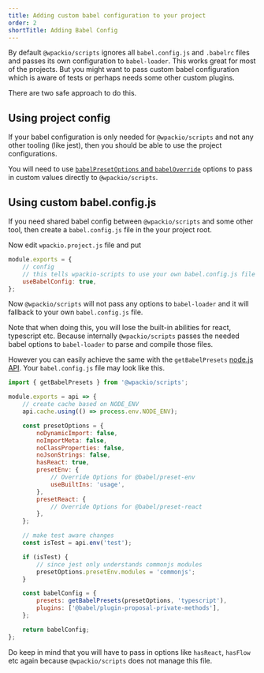 ```yaml
---
title: Adding custom babel configuration to your project
order: 2
shortTitle: Adding Babel Config
---
```


By default `@wpackio/scripts` ignores all `babel.config.js` and `.babelrc` files
and passes its own configuration to `babel-loader`. This works great for most
of the projects. But you might want to pass custom babel configuration which is
aware of tests or perhaps needs some other custom plugins.

There are two safe approach to do this.

## Using project config

If your babel configuration is only needed for `@wpackio/scripts` and not any
other tooling (like jest), then you should be able to use the project configurations.

You will need to use [`babelPresetOptions` and `babelOverride`](https://wpack.io/apis/project-configuration/#jsbabelpresetoptions-object--tsbabelpresetoptions-object)
options to pass in custom values directly to `@wpackio/scripts`.

## Using custom babel.config.js

If you need shared babel config between `@wpackio/scripts` and some other tool,
then create a `babel.config.js` file in the your project root.

Now edit `wpackio.project.js` file and put

```js
module.exports = {
	// config
	// this tells wpackio-scripts to use your own babel.config.js file
	useBabelConfig: true,
};
```

Now `@wpackio/scripts` will not pass any options to `babel-loader` and it will
fallback to your own `babel.config.js` file.

Note that when doing this, you will lose the built-in abilities for react, typescript
etc. Because internally `@wpackio/scripts` passes the needed babel options to
`babel-loader` to parse and compile those files.

However you can easily achieve the same with the `getBabelPresets` [node.js API](/apis/node-api/).
Your `babel.config.js` file may look like this.

```js
import { getBabelPresets } from '@wpackio/scripts';

module.exports = api => {
	// create cache based on NODE_ENV
	api.cache.using(() => process.env.NODE_ENV);

	const presetOptions = {
		noDynamicImport: false,
		noImportMeta: false,
		noClassProperties: false,
		noJsonStrings: false,
		hasReact: true,
		presetEnv: {
			// Override Options for @babel/preset-env
			useBuiltIns: 'usage',
		},
		presetReact: {
			// Override Options for @babel/preset-react
		},
	};

	// make test aware changes
	const isTest = api.env('test');

	if (isTest) {
		// since jest only understands commonjs modules
		presetOptions.presetEnv.modules = 'commonjs';
	}

	const babelConfig = {
		presets: getBabelPresets(presetOptions, 'typescript'),
		plugins: ['@babel/plugin-proposal-private-methods'],
	};

	return babelConfig;
};
```

Do keep in mind that you will have to pass in options like `hasReact`, `hasFlow`
etc again because `@wpackio/scripts` does not manage this file.
